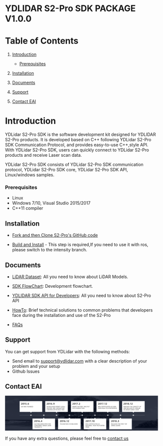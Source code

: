 YDLIDAR S2-Pro SDK PACKAGE V1.0.0
=====================================================================

# Table of Contents

1. [Introduction](#introduction)
    - [Prerequisites](#prerequisites)

2. [Installation](#installation)
3. [Documents](#documents)
4. [Support](#support)
5. [Contact EAI](#contact-eai)

# Introduction

YDLidar S2-Pro SDK is the software development kit designed for YDLIDAR S2-Pro products. It is developed based on C++ following YDLidar S2-Pro SDK Communication Protocol, and provides easy-to-use C++,style API. With YDLidar S2-Pro SDK, users can quickly connect to YDLidar S2-Pro products and receive Laser scan data.

YDLidar S2-Pro SDK consists of YDLidar S2-Pro SDK communication protocol, YDLidar S2-Pro SDK core, YDLidar S2-Pro SDK API, Linux/windows samples.

### Prerequisites
* Linux
* Windows 7/10, Visual Studio 2015/2017
* C++11 compiler


## Installation

* [Fork and then Clone S2-Pro's GitHub code](https://github.com/YDLIDAR/S2-Pro) 

* [Build and Install](doc/howto/how_to_build_and_install.md) - This step is required,If you need to use it with ros, please switch to the intensity branch.

## Documents
* [LiDAR Dataset](doc/Dataset.md): All you need to know about LiDAR Models.

* [SDK FlowChart](doc/Diagram.md): Development flowchart.

* [YDLIDAR SDK API for Developers](doc/S2_Pro_SDK_API_for_Developers.md): All you need to know about S2-Pro API


* [HowTo](doc/howto/README.md): Brief technical solutions to common problems that developers face during the installation and use of the S2-Pro 

* [FAQs](doc/FAQs/README.md) 


## Support

You can get support from YDLidar with the following methods:
* Send email to support@ydlidar.com with a clear description of your problem and your setup
* Github Issues

## Contact EAI
![Development Path](doc/images/EAI.png)

If you have any extra questions, please feel free to [contact us](http://www.ydlidar.cn/cn/contact)

